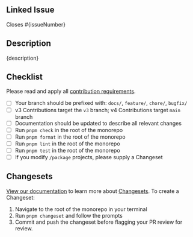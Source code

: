 ## Linked Issue

Closes #{issueNumber}

## Description

{description}

## Checklist

Please read and apply all [contribution requirements](https://skeleton.dev/docs/resources/contribute/).

- [ ] Your branch should be prefixed with: `docs/`, `feature/`, `chore/`, `bugfix/`
- [ ] v3 Contributions target the `v3` branch; v4 Contributions target `main` branch
- [ ] Documentation should be updated to describe all relevant changes
- [ ] Run `pnpm check` in the root of the monorepo
- [ ] Run `pnpm format` in the root of the monorepo
- [ ] Run `pnpm lint` in the root of the monorepo
- [ ] Run `pnpm test` in the root of the monorepo
- [ ] If you modify `/package` projects, please supply a Changeset

## Changesets

[View our documentation](https://skeleton.dev/docs/resources/contribute/get-started#changesets) to learn more about [Changesets](https://github.com/changesets/changesets). To create a Changeset:

1. Navigate to the root of the monorepo in your terminal
2. Run `pnpm changeset` and follow the prompts
3. Commit and push the changeset before flagging your PR review for review.
